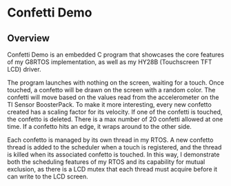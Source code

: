 # Confetti Demo
## Overview
Confetti Demo is an embedded C program that showcases the core features of my G8RTOS implementation, as well as my HY28B (Touchscreen TFT LCD) driver.

The program launches with nothing on the screen, waiting for a touch. Once touched, a confetto will be drawn on the screen with a random color. The confetti will move based on the values read from the accelerometer on the TI Sensor BoosterPack. To make it more interesting, every new confetto created has a scaling factor for its velocity. If one of the confetti is touched, the confetto is deleted. There is a max number of 20 confetti allowed at one time. If a confetto hits an edge, it wraps around to the other side. 

Each confetto is managed by its own thread in my RTOS. A new confetto thread is added to the scheduler when a touch is registered, and the thread is killed when its associated confetto is touched. In this way, I demonstrate both the scheduling features of my RTOS and its capability for mutual exclusion, as there is a LCD mutex that each thread must acquire before it can write to the LCD screen.
